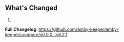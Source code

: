 ## What's Changed

1.

**Full Changelog**: https://github.com/emby-keeper/emby-keeper/compare/v0.0.0...v6.2.1
